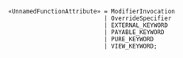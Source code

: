 <!-- This file is generated automatically by infrastructure scripts. Please don't edit by hand. -->

```{ .ebnf .slang-ebnf #UnnamedFunctionAttribute }
«UnnamedFunctionAttribute» = ModifierInvocation
                           | OverrideSpecifier
                           | EXTERNAL_KEYWORD
                           | PAYABLE_KEYWORD
                           | PURE_KEYWORD
                           | VIEW_KEYWORD;
```
